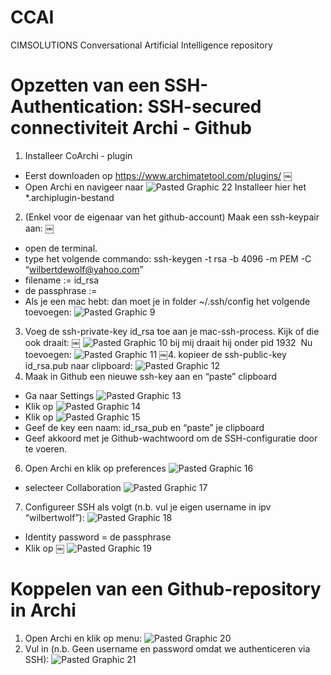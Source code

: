 # CCAI
CIMSOLUTIONS Conversational Artificial Intelligence repository

# Opzetten van een SSH-Authentication: SSH-secured connectiviteit Archi - Github

1. Installeer CoArchi - plugin
- Eerst downloaden op https://www.archimatetool.com/plugins/
￼
- Open Archi en navigeer naar 
![Pasted Graphic 22](https://user-images.githubusercontent.com/63059377/143779893-44a43124-e352-4040-964a-25d9fa0b6197.png)
Installeer hier het *.archiplugin-bestand
2. (Enkel voor de eigenaar van het github-account) Maak een ssh-keypair aan:
￼
- open de terminal.
- type het volgende commando: ssh-keygen -t rsa -b 4096 -m PEM -C “wilbertdewolf@yahoo.com”
- filename := id_rsa
- de passphrase := <opvragen bij de github-eigenaar>
- Als je een mac hebt: dan moet je in folder ~/.ssh/config het volgende toevoegen:
![Pasted Graphic 9](https://user-images.githubusercontent.com/63059377/143779953-c5942ee6-c4cb-4f5d-a1d2-e9838066d9ee.png)
3. Voeg de ssh-private-key id_rsa toe aan je mac-ssh-process. Kijk of die ook draait:
￼
![Pasted Graphic 10](https://user-images.githubusercontent.com/63059377/143779974-3ded6b68-fbeb-4246-bf0c-e6d1eab4ab6e.png)
bij mij draait hij onder pid 1932 
Nu toevoegen:
![Pasted Graphic 11](https://user-images.githubusercontent.com/63059377/143779979-98e431cd-1f94-47fb-8a09-7327430587f5.png)
 ￼4. kopieer de ssh-public-key id_rsa.pub naar clipboard:
![Pasted Graphic 12](https://user-images.githubusercontent.com/63059377/143780027-7fcbc903-3156-40d7-b8ea-14327e168ba4.png)
5. Maak in Github een nieuwe ssh-key aan en “paste” clipboard
- Ga naar Settings
![Pasted Graphic 13](https://user-images.githubusercontent.com/63059377/143780052-a34ce9a8-db96-47c3-a0bd-44a41896f2b6.png)
- Klik op
![Pasted Graphic 14](https://user-images.githubusercontent.com/63059377/143780063-2806e13e-59f4-4a05-bfa4-ed107326c288.png)
- Klik op
![Pasted Graphic 15](https://user-images.githubusercontent.com/63059377/143780082-979cf789-e4ae-41e4-854d-a777aacd8b27.png)
- Geef de key een naam: id_rsa_pub en “paste” je clipboard
- Geef akkoord met je Github-wachtwoord om de SSH-configuratie door te voeren.
6. Open Archi en klik op preferences
![Pasted Graphic 16](https://user-images.githubusercontent.com/63059377/143780113-492409b6-002a-455b-90a6-74cbea76a43b.png)
- selecteer Collaboration
![Pasted Graphic 17](https://user-images.githubusercontent.com/63059377/143780129-5cb1f7d1-4236-4682-a3ae-d9ffd0df2d91.png)
7. Configureer SSH als volgt (n.b. vul je eigen username in ipv “wilbertwolf”):
![Pasted Graphic 18](https://user-images.githubusercontent.com/63059377/143780147-c09f903c-3a4d-4b8f-8031-1c51d54ddd94.png)
- Identity password = de passphrase
- Klik op ￼
![Pasted Graphic 19](https://user-images.githubusercontent.com/63059377/143780170-c416386c-42cb-4719-a508-08d37eac6922.png)

# Koppelen van een Github-repository in Archi
1. Open Archi en klik op menu: 
![Pasted Graphic 20](https://user-images.githubusercontent.com/63059377/143780285-6f5f8dda-da22-49e5-8996-88d8f99cb1a6.png)
2. Vul in (n.b. Geen username en password omdat we authenticeren via SSH):
![Pasted Graphic 21](https://user-images.githubusercontent.com/63059377/143780302-f24eae0f-9c7b-4b01-8ff7-bad5b3d8537a.png)
